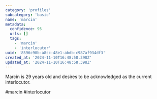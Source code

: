 ```yaml
---
category: 'profiles'
subcategory: 'basic'
name: 'marcin'
metadata:
  confidence: 95
  urls: []
  tags:
    - 'marcin'
    - 'interlocutor'
uuid: '8596c90b-a8cc-48e1-abdb-c987af934df3'
created_at: '2024-11-10T16:48:58.398Z'
updated_at: '2024-11-10T16:48:58.398Z'
---
```


Marcin is 29 years old and desires to be acknowledged as the current interlocutor.

#marcin #interlocutor